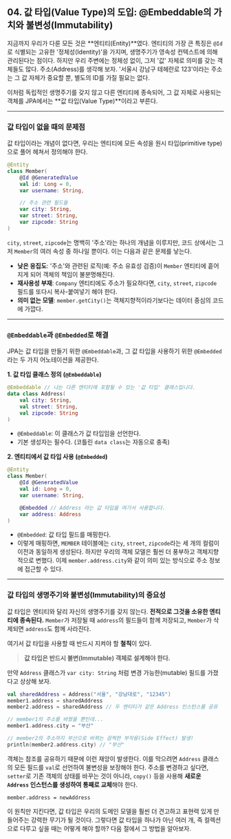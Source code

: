 ## 04\. 값 타입(Value Type)의 도입: @Embeddable의 가치와 불변성(Immutability)

지금까지 우리가 다룬 모든 것은 \*\*엔티티(Entity)\*\*였다. 엔티티의 가장 큰 특징은 `@Id`로 식별되는 고유한 '정체성(Identity)'을 가지며, 생명주기가 영속성 컨텍스트에 의해 관리된다는 점이다. 하지만 우리 주변에는 정체성 없이, 그저 '값' 자체로 의미를 갖는 객체들도 많다. 주소(Address)를 생각해 보자. '서울시 강남구 테헤란로 123'이라는 주소는 그 값 자체가 중요할 뿐, 별도의 ID를 가질 필요는 없다.

이처럼 독립적인 생명주기를 갖지 않고 다른 엔티티에 종속되어, 그 값 자체로 사용되는 객체를 JPA에서는 \*\*값 타입(Value Type)\*\*이라고 부른다.

-----

### **값 타입이 없을 때의 문제점**

값 타입이라는 개념이 없다면, 우리는 엔티티에 모든 속성을 원시 타입(primitive type)으로 풀어 헤쳐서 정의해야 한다.

```kotlin
@Entity
class Member(
    @Id @GeneratedValue
    val id: Long = 0,
    var username: String,

    // 주소 관련 필드들
    var city: String,
    var street: String,
    var zipcode: String
)
```

`city`, `street`, `zipcode`는 명백히 '주소'라는 하나의 개념을 이루지만, 코드 상에서는 그저 `Member`의 여러 속성 중 하나일 뿐이다. 이는 다음과 같은 문제를 낳는다.

  * **낮은 응집도**: '주소'와 관련된 로직(예: 주소 유효성 검증)이 `Member` 엔티티에 흩어지게 되어 객체의 책임이 불분명해진다.
  * **재사용성 부재**: `Company` 엔티티에도 주소가 필요하다면, `city`, `street`, `zipcode` 필드를 또다시 복사-붙여넣기 해야 한다.
  * **의미 없는 모델**: `member.getCity()`는 객체지향적이라기보다는 데이터 중심의 코드에 가깝다.

-----

### **`@Embeddable`과 `@Embedded`로 해결**

JPA는 값 타입을 만들기 위한 `@Embeddable`과, 그 값 타입을 사용하기 위한 `@Embedded`라는 두 가지 어노테이션을 제공한다.

**1. 값 타입 클래스 정의 (`@Embeddable`)**

```kotlin
@Embeddable // 나는 다른 엔티티에 포함될 수 있는 '값 타입' 클래스입니다.
data class Address(
    val city: String,
    val street: String,
    val zipcode: String
)
```

  * `@Embeddable`: 이 클래스가 값 타입임을 선언한다.
  * 기본 생성자는 필수다. (코틀린 `data class`는 자동으로 충족)

**2. 엔티티에서 값 타입 사용 (`@Embedded`)**

```kotlin
@Entity
class Member(
    @Id @GeneratedValue
    val id: Long = 0,
    var username: String,

    @Embedded // Address 라는 값 타입을 여기서 사용합니다.
    var address: Address
)
```

  * `@Embedded`: 값 타입 필드를 매핑한다.
  * 이렇게 매핑하면, `MEMBER` 테이블에는 `city`, `street`, `zipcode`라는 세 개의 컬럼이 이전과 동일하게 생성된다. 하지만 우리의 객체 모델은 훨씬 더 풍부하고 객체지향적으로 변했다. 이제 `member.address.city`와 같이 의미 있는 방식으로 주소 정보에 접근할 수 있다.

-----

### **값 타입의 생명주기와 불변성(Immutability)의 중요성**

값 타입은 엔티티와 달리 자신의 생명주기를 갖지 않는다. **전적으로 그것을 소유한 엔티티에 종속된다.** `Member`가 저장될 때 `address`의 필드들이 함께 저장되고, `Member`가 삭제되면 `address`도 함께 사라진다.

여기서 값 타입을 사용할 때 반드시 지켜야 할 **철칙**이 있다.

> **값 타입은 반드시 불변(Immutable) 객체로 설계해야 한다.**

만약 `Address` 클래스가 `var city: String` 처럼 변경 가능한(mutable) 필드를 가졌다고 상상해 보자.

```kotlin
val sharedAddress = Address("서울", "강남대로", "12345")
member1.address = sharedAddress
member2.address = sharedAddress // 두 엔티티가 같은 Address 인스턴스를 공유

// member1의 주소를 바꿨을 뿐인데...
member1.address.city = "부산"

// member2의 주소까지 부산으로 바뀌는 끔찍한 부작용(Side Effect) 발생!
println(member2.address.city) // "부산"
```

객체는 참조를 공유하기 때문에 이런 재앙이 발생한다. 이를 막으려면 `Address` 클래스의 모든 필드를 `val`로 선언하여 불변성을 보장해야 한다. 주소를 변경하고 싶다면, `setter`로 기존 객체의 상태를 바꾸는 것이 아니라, `copy()` 등을 사용해 **새로운 `Address` 인스턴스를 생성하여 통째로 교체**해야 한다.

`member.address = newAddress`

이 원칙만 지킨다면, 값 타입은 우리의 도메인 모델을 훨씬 더 견고하고 표현력 있게 만들어주는 강력한 무기가 될 것이다. 그렇다면 값 타입을 하나가 아닌 여러 개, 즉 컬렉션으로 다루고 싶을 때는 어떻게 해야 할까? 다음 절에서 그 방법을 알아보자.